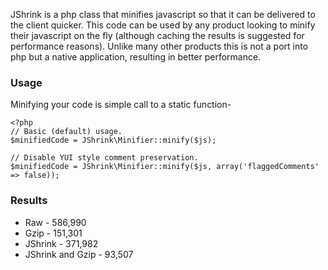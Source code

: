 JShrink is a php class that minifies javascript so that it can be delivered to the client quicker. This code can be used by any product looking to minify their javascript on the fly (although caching the results is suggested for performance reasons). Unlike many other products this is not a port into php but a native application, resulting in better performance.

### Usage

Minifying your code is simple call to a static function-

````
<?php
// Basic (default) usage.
$minifiedCode = JShrink\Minifier::minify($js);

// Disable YUI style comment preservation.
$minifiedCode = JShrink\Minifier::minify($js, array('flaggedComments' => false));
````

### Results

* Raw - 586,990
* Gzip - 151,301
* JShrink - 371,982
* JShrink and Gzip - 93,507
